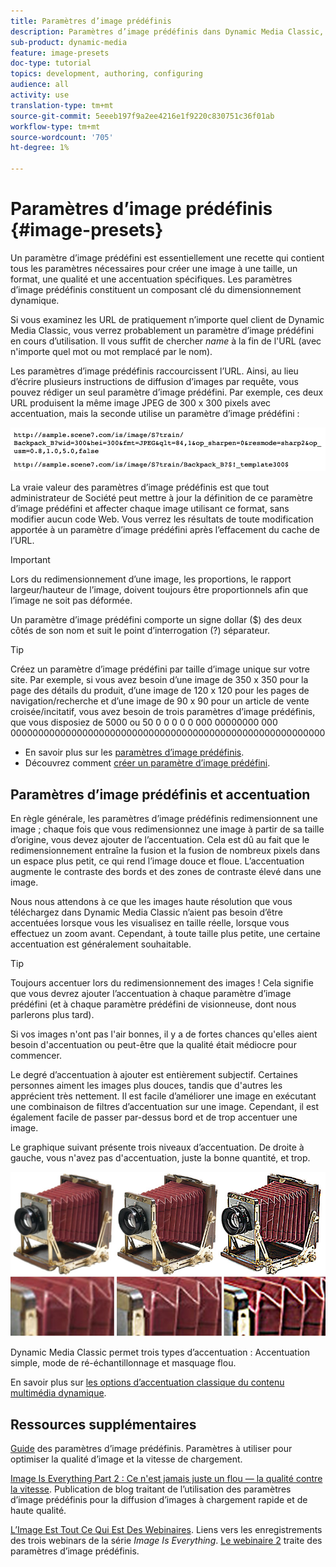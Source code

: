 ```yaml
---
title: Paramètres d’image prédéfinis
description: Paramètres d’image prédéfinis dans Dynamic Media Classic, vous pouvez définir tous les paramètres nécessaires à la création d’une image à une taille, un format, une qualité et une accentuation spécifiques. Les paramètres d’image prédéfinis constituent un composant clé du dimensionnement dynamique. Lorsque vous observez une URL dans Dynamic Media Classic, vous pouvez facilement déterminer si un paramètre d’image prédéfini est en cours d’utilisation. Découvrez les paramètres d’image prédéfinis, pourquoi ils sont si utiles et comment en créer un.
sub-product: dynamic-media
feature: image-presets
doc-type: tutorial
topics: development, authoring, configuring
audience: all
activity: use
translation-type: tm+mt
source-git-commit: 5eeeb197f9a2ee4216e1f9220c830751c36f01ab
workflow-type: tm+mt
source-wordcount: '705'
ht-degree: 1%

---
```



# Paramètres d’image prédéfinis {#image-presets}

Un paramètre d’image prédéfini est essentiellement une recette qui contient tous les paramètres nécessaires pour créer une image à une taille, un format, une qualité et une accentuation spécifiques. Les paramètres d’image prédéfinis constituent un composant clé du dimensionnement dynamique.

Si vous examinez les URL de pratiquement n’importe quel client de Dynamic Media Classic, vous verrez probablement un paramètre d’image prédéfini en cours d’utilisation. Il vous suffit de chercher $name$ à la fin de l&#39;URL (avec n&#39;importe quel mot ou mot remplacé par le nom).

Les paramètres d’image prédéfinis raccourcissent l’URL. Ainsi, au lieu d’écrire plusieurs instructions de diffusion d’images par requête, vous pouvez rédiger un seul paramètre d’image prédéfini. Par exemple, ces deux URL produisent la même image JPEG de 300 x 300 pixels avec accentuation, mais la seconde utilise un paramètre d’image prédéfini :

![image](assets/image-presets/image-preset-2.png)

La vraie valeur des paramètres d’image prédéfinis est que tout administrateur de Société peut mettre à jour la définition de ce paramètre d’image prédéfini et affecter chaque image utilisant ce format, sans modifier aucun code Web. Vous verrez les résultats de toute modification apportée à un paramètre d’image prédéfini après l’effacement du cache de l’URL.

>[!IMPORTANT]
>
>Lors du redimensionnement d’une image, les proportions, le rapport largeur/hauteur de l’image, doivent toujours être proportionnels afin que l’image ne soit pas déformée.

Un paramètre d’image prédéfini comporte un signe dollar ($) des deux côtés de son nom et suit le point d’interrogation (?) séparateur.

>[!TIP]
>
>Créez un paramètre d’image prédéfini par taille d’image unique sur votre site. Par exemple, si vous avez besoin d’une image de 350 x 350 pour la page des détails du produit, d’une image de 120 x 120 pour les pages de navigation/recherche et d’une image de 90 x 90 pour un article de vente croisée/incitatif, vous avez besoin de trois paramètres d’image prédéfinis, que vous disposiez de 5000 ou 50 0 0 0 0 0 000 00000000 000 000000000000000000000000000000000000000000000000000000000

- En savoir plus sur les [paramètres d’image prédéfinis](https://docs.adobe.com/content/help/en/dynamic-media-classic/using/image-sizing/setting-image-presets.html).
- Découvrez comment [créer un paramètre d’image prédéfini](https://docs.adobe.com/content/help/en/dynamic-media-classic/using/image-sizing/setting-image-presets.html#creating-an-image-preset).

## Paramètres d’image prédéfinis et accentuation

En règle générale, les paramètres d’image prédéfinis redimensionnent une image ; chaque fois que vous redimensionnez une image à partir de sa taille d’origine, vous devez ajouter de l’accentuation. Cela est dû au fait que le redimensionnement entraîne la fusion et la fusion de nombreux pixels dans un espace plus petit, ce qui rend l’image douce et floue. L’accentuation augmente le contraste des bords et des zones de contraste élevé dans une image.

Nous nous attendons à ce que les images haute résolution que vous téléchargez dans Dynamic Media Classic n’aient pas besoin d’être accentuées lorsque vous les visualisez en taille réelle, lorsque vous effectuez un zoom avant. Cependant, à toute taille plus petite, une certaine accentuation est généralement souhaitable.

>[!TIP]
>
>Toujours accentuer lors du redimensionnement des images ! Cela signifie que vous devrez ajouter l’accentuation à chaque paramètre d’image prédéfini (et à chaque paramètre prédéfini de visionneuse, dont nous parlerons plus tard).
>
>Si vos images n&#39;ont pas l&#39;air bonnes, il y a de fortes chances qu&#39;elles aient besoin d&#39;accentuation ou peut-être que la qualité était médiocre pour commencer.

Le degré d’accentuation à ajouter est entièrement subjectif. Certaines personnes aiment les images plus douces, tandis que d&#39;autres les apprécient très nettement. Il est facile d’améliorer une image en exécutant une combinaison de filtres d’accentuation sur une image. Cependant, il est également facile de passer par-dessus bord et de trop accentuer une image.

Le graphique suivant présente trois niveaux d’accentuation. De droite à gauche, vous n&#39;avez pas d&#39;accentuation, juste la bonne quantité, et trop.

![image](assets/image-presets/image-presets-1.jpg)

Dynamic Media Classic permet trois types d’accentuation : Accentuation simple, mode de ré-échantillonnage et masquage flou.

En savoir plus sur [les options d’accentuation classique du contenu multimédia dynamique](https://docs.adobe.com/content/help/en/dynamic-media-classic/using/master-files/sharpening-image.html#sharpening_an_image).

## Ressources supplémentaires

[Guide](https://www.adobe.com/content/dam/www/us/en/experience-manager/pdfs/dynamic-media-image-preset-guide.pdf) des paramètres d’image prédéfinis. Paramètres à utiliser pour optimiser la qualité d’image et la vitesse de chargement.

[Image Is Everything Part 2 : Ce n&#39;est jamais juste un flou — la qualité contre la vitesse](https://theblog.adobe.com/image-is-everything-part-2-its-never-just-a-blur-quality-versus-speed/). Publication de blog traitant de l’utilisation des paramètres d’image prédéfinis pour la diffusion d’images à chargement rapide et de haute qualité.

[L’Image Est Tout Ce Qui Est Des Webinaires](https://dynamicmediaseries2019.enterprise.adobeevents.com/). Liens vers les enregistrements des trois webinars de la série _Image Is Everything_. [Le webinaire 2](https://seminars.adobeconnect.com/p6lqaotpjnd3) traite des paramètres d’image prédéfinis.
